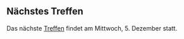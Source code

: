 ## Nächstes Treffen
Das nächste [Treffen](/Treffen/Termine/12_2018/) findet am Mittwoch, 5. Dezember statt.   


